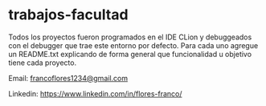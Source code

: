 # trabajos-facultad
Todos los proyectos fueron programados en el IDE CLion y debuggeados con el debugger que trae este entorno por defecto. Para cada uno agregue un README.txt explicando de forma 
general que funcionalidad u objetivo tiene cada proyecto. 

Email: francoflores1234@gmail.com

Linkedin: https://www.linkedin.com/in/flores-franco/
